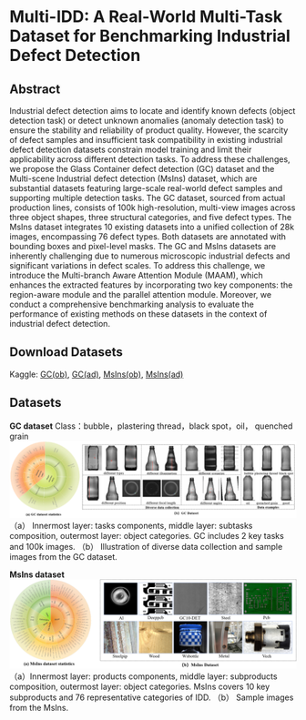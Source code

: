 # Multi-IDD: A Real-World Multi-Task Dataset for Benchmarking Industrial Defect Detection

## Abstract

Industrial defect detection aims to locate and identify known defects $\mathrm{(}$object detection task$\mathrm{)}$ or detect unknown anomalies $\mathrm{(}$anomaly detection task$\mathrm{)}$ to ensure the stability and reliability of product quality. However, the scarcity of defect samples and insufficient task compatibility in existing industrial defect detection datasets constrain model training and limit their applicability across different detection tasks. To address these challenges, we propose the Glass Container defect detection $\mathrm{(}$GC$\mathrm{)}$ dataset and the Multi-scene Industrial defect detection $\mathrm{(}$MsIns$\mathrm{)}$ dataset, which are substantial datasets featuring large-scale real-world defect samples and supporting multiple detection tasks. The GC dataset, sourced from actual production lines, consists of 100k high-resolution, multi-view images across three object shapes, three structural categories, and five defect types. The MsIns dataset integrates 10 existing datasets into a unified collection of 28k images, encompassing 76 defect types. Both datasets are annotated with bounding boxes and pixel-level masks. The GC and MsIns datasets are inherently challenging due to numerous microscopic industrial defects and significant variations in defect scales. To address this challenge, we introduce the Multi-branch Aware Attention Module (MAAM), which enhances the extracted features by incorporating two key components: the region-aware module and the parallel attention module. Moreover, we conduct a comprehensive benchmarking analysis to evaluate the performance of existing methods on these datasets in the context of industrial defect detection.

## Download Datasets

Kaggle: [GC(ob)](http://handlebarsjs.com/), [GC(ad)](http://handlebarsjs.com/), [MsIns(ob)](http://handlebarsjs.com/), [MsIns(ad)](http://handlebarsjs.com/)
         

## Datasets
**GC dataset**
Class：bubble，plastering thread，black spot，oil， quenched grain
![示例图片](images/GC.png)
（a） Innermost layer: tasks components, middle layer: subtasks composition, outermost layer: object categories. GC includes 2 key tasks and 100k images.
（b） Illustration of diverse data collection and sample images from the GC dataset.

**MsIns dataset**
![示例图片](images/MsIns.png)
（a）Innermost layer: products components, middle layer: subproducts composition, outermost layer: object categories. MsIns covers 10 key subproducts and 76 representative categories of IDD.
（b） Sample images from the MsIns.
